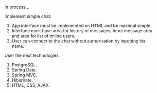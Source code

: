 
In process...

Implement simple chat:
1. App interface must be implemented on HTML and be maximal simple.
2. Interface must have area for history of messages, input message area and area for list of online users.
3. User can connect to the chat without authorisation by inputting his name.

User the next technologies:
1. PostgreSQL.
2. Spring Data.
3. Spring MVC.
4. Hibernate.
5. HTML, CSS, AJAX.
